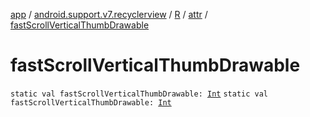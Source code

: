 [app](../../../index.md) / [android.support.v7.recyclerview](../../index.md) / [R](../index.md) / [attr](index.md) / [fastScrollVerticalThumbDrawable](./fast-scroll-vertical-thumb-drawable.md)

# fastScrollVerticalThumbDrawable

`static val fastScrollVerticalThumbDrawable: `[`Int`](https://kotlinlang.org/api/latest/jvm/stdlib/kotlin/-int/index.html)
`static val fastScrollVerticalThumbDrawable: `[`Int`](https://kotlinlang.org/api/latest/jvm/stdlib/kotlin/-int/index.html)